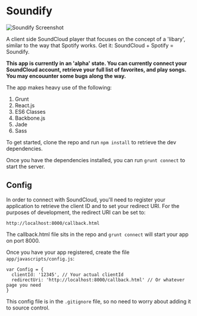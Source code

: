 # Soundify

![Soundify Screenshot](http://i.imgur.com/xAcJNa8.png)

A client side SoundCloud player that focuses on the concept of a 'libary', similar to the way that Spotify works. Get it: SoundCloud + Spotify = Soundify.

**This app is currently in an 'alpha' state. You can currently connect your SoundCloud account, retrieve your full list of favorites, and play songs. You may encouunter some bugs along the way.**

The app makes heavy use of the following:

1. Grunt
2. React.js
3. ES6 Classes
4. Backbone.js
5. Jade
6. Sass

To get started, clone the repo and run `npm install` to retrieve the dev dependencies.

Once you have the dependencies installed, you can run `grunt connect` to start the server.

## Config

In order to connect with SoundCloud, you'll need to register your application to retrieve the client ID and to set your redirect URI. For the purposes of development, the redirect URI can be set to:

`http://localhost:8000/callback.html`

The callback.html file sits in the repo and `grunt connect` will start your app on port 8000.

Once you have your app registered, create the file `app/javascripts/config.js`:

```
var Config = {
  clientId: '12345', // Your actual clientId
  redirectUri: 'http://localhost:8000/callback.html' // Or whatever page you need
}
```
This config file is in the `.gitignore` file, so no need to worry about adding it to source control.